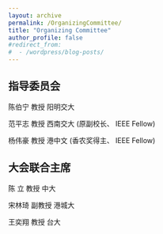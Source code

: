 ```yaml
---
layout: archive
permalink: /OrganizingCommittee/
title: "Organizing Committee"
author_profile: false
#redirect_from:
#  - /wordpress/blog-posts/
---
```


指导委员会
-----
陈伯宁 教授 阳明交大

范平志 教授 西南交大 (原副校长、 IEEE Fellow)

杨伟豪 教授 港中文 (香农奖得主、 IEEE Fellow)

大会联合主席
-----
陈 立 教授 中大

宋林琦 副教授 港城大

王奕翔 教授 台大

